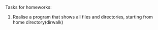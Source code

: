 Tasks for homeworks:
1. Realise a program that shows all files and directories, starting from home directory(dirwalk)
